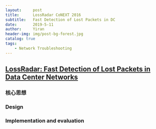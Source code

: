 ```yaml
---
layout:     post
title:      LossRadar CoNEXT 2016
subtitle:   Fast Detection of Lost Packets in DC
date:       2019-5-11
author:     Yiran
header-img: img/post-bg-forest.jpg
catalog: true
tags:
    - Network Troubleshooting
---
```


## [LossRadar: Fast Detection of Lost Packets in Data Center Networks](http://minlanyu.seas.harvard.edu/writeup/conext16.pdf)
### 核心思想 



### Design






### Implementation and evaluation




